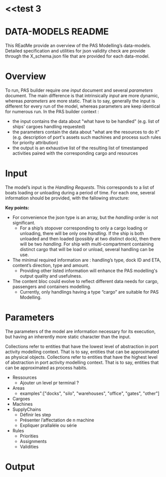 # <<test 3

# DATA-MODELS README

This REadMe provide an overview of the PAS Modelling’s data-models. Detailed specification and utilities for json validity check are provide through the X_schema.json file that are provided for each data-model.

# Overview

To run, PAS builder require one *input* document and several *parameters* document. The main difference is that  intrinsically *input* are more dynamic, whereas *parameters* are more static. That is to say, generally the input is different for every run of the model, whereas parameters are keep identical for numerous run. In the PAS builder context :

- the input contains the data about "what have to be handled" (e.g. list of ships' cargoes handling requested)
- the parameters contain the data about "what are the resources to do it" (e.g. description of port's assets such machines and process such rules for priority attribution)
- the output is an exhaustive list of the resulting list of timestamped activities paired with the corresponding cargo and resources 

# Input

The model’s input is the *Handling Requests*. This corresponds to a list of boats loading or unloading during a period of time. For each one, several information should be provided, with the fallowing structure: 

**Key points:**

- For convenience the json type is an array, but the *handling* order is not significant.
	- For a ship’s stopover corresponding to only a cargo loading or unloading, there will be only one *handling*. If the ship is both unloaded and then loaded (possibly at two distinct dock), then there will be two *handling*. For ship with multi-compartment containing distinct cargo that will be load or unload, several handling can be use.
- The minimal required information are : handling’s type, dock ID and ETA, content’s direction, type and amount.
	- Providing other listed information will enhance the PAS modelling's output quality and usefulness.
- The content bloc could evolve to reflect different data needs for cargo, passengers and containers modelling.
	- Currently, only handlings having a type “cargo” are suitable for PAS Modelling.

# Parameters

The parameters of the model are information necessary for its execution, but having an inherently more static character than the input.

Collections refer to entities that have the lowest level of abstraction in port activity modelling context. That is to say, entities that can be approximated as physical objects.
Collections refer to entities that have the highest level of abstraction in port activity modelling context. That is to say, entities that can be approximated as process habits.

- Ressources
	- Ajouter un level pr terminal ?
- Areas
	- examples":["docks", "silo", "warehouses", "office", "gates", "other"]
- Cargoes
- Machines
- SupplyChains
	- Définir les step
	- Présenter l’affectation de n machine
	- Expliquer prallalèle ou série
- Rules
	- Priorities
	- Assignments
	- Validities

# Output

